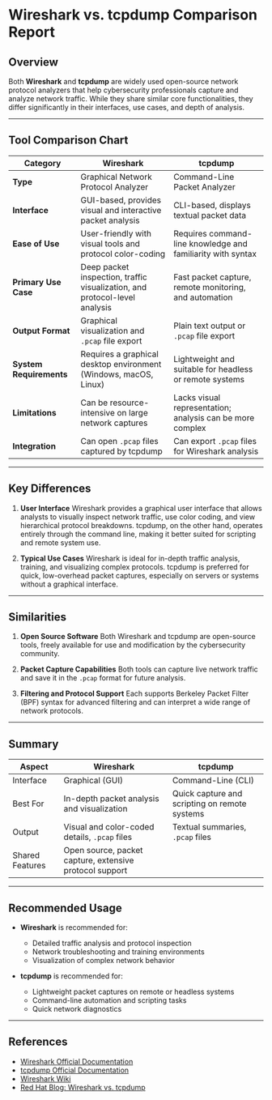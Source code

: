 # Wireshark vs. tcpdump Comparison Report

## Overview

Both **Wireshark** and **tcpdump** are widely used open-source network protocol analyzers that help cybersecurity professionals capture and analyze network traffic. While they share similar core functionalities, they differ significantly in their interfaces, use cases, and depth of analysis.

---

## Tool Comparison Chart

| **Category**            | **Wireshark**                                                              | **tcpdump**                                                 |
| ----------------------- | -------------------------------------------------------------------------- | ----------------------------------------------------------- |
| **Type**                | Graphical Network Protocol Analyzer                                        | Command-Line Packet Analyzer                                |
| **Interface**           | GUI-based, provides visual and interactive packet analysis                 | CLI-based, displays textual packet data                     |
| **Ease of Use**         | User-friendly with visual tools and protocol color-coding                  | Requires command-line knowledge and familiarity with syntax |
| **Primary Use Case**    | Deep packet inspection, traffic visualization, and protocol-level analysis | Fast packet capture, remote monitoring, and automation      |
| **Output Format**       | Graphical visualization and `.pcap` file export                            | Plain text output or `.pcap` file export                    |
| **System Requirements** | Requires a graphical desktop environment (Windows, macOS, Linux)           | Lightweight and suitable for headless or remote systems     |
| **Limitations**         | Can be resource-intensive on large network captures                        | Lacks visual representation; analysis can be more complex   |
| **Integration**         | Can open `.pcap` files captured by tcpdump                                 | Can export `.pcap` files for Wireshark analysis             |

---

## Key Differences

1. **User Interface**
   Wireshark provides a graphical user interface that allows analysts to visually inspect network traffic, use color coding, and view hierarchical protocol breakdowns.
   tcpdump, on the other hand, operates entirely through the command line, making it better suited for scripting and remote system use.

2. **Typical Use Cases**
   Wireshark is ideal for in-depth traffic analysis, training, and visualizing complex protocols.
   tcpdump is preferred for quick, low-overhead packet captures, especially on servers or systems without a graphical interface.

---

## Similarities

1. **Open Source Software**
   Both Wireshark and tcpdump are open-source tools, freely available for use and modification by the cybersecurity community.

2. **Packet Capture Capabilities**
   Both tools can capture live network traffic and save it in the `.pcap` format for future analysis.

3. **Filtering and Protocol Support**
   Each supports Berkeley Packet Filter (BPF) syntax for advanced filtering and can interpret a wide range of network protocols.

---

## Summary

| **Aspect**      | **Wireshark**                                           | **tcpdump**                                   |
| --------------- | ------------------------------------------------------- | --------------------------------------------- |
| Interface       | Graphical (GUI)                                         | Command-Line (CLI)                            |
| Best For        | In-depth packet analysis and visualization              | Quick capture and scripting on remote systems |
| Output          | Visual and color-coded details, `.pcap` files           | Textual summaries, `.pcap` files              |
| Shared Features | Open source, packet capture, extensive protocol support |                                               |

---

## Recommended Usage

* **Wireshark** is recommended for:

  * Detailed traffic analysis and protocol inspection
  * Network troubleshooting and training environments
  * Visualization of complex network behavior

* **tcpdump** is recommended for:

  * Lightweight packet captures on remote or headless systems
  * Command-line automation and scripting tasks
  * Quick network diagnostics

---

## References

* [Wireshark Official Documentation](https://www.wireshark.org/docs/)
* [tcpdump Official Documentation](https://www.tcpdump.org/manpages/tcpdump.1.html)
* [Wireshark Wiki](https://wiki.wireshark.org/)
* [Red Hat Blog: Wireshark vs. tcpdump](https://www.redhat.com/en/blog)

